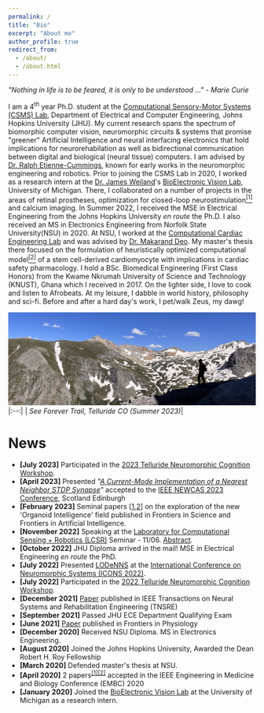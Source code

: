 ```yaml
---
permalink: /
title: "Bio"
excerpt: "About me"
author_profile: true
redirect_from: 
  - /about/
  - /about.html
---
```


<em> "Nothing in life is to be feared, it is only to be understood ..." - Marie Curie</em>


I am a 4<sup>th</sup> year Ph.D. student at the [Computational Sensory-Motor Systems (CSMS) Lab](https://engineering.jhu.edu/csms/), Department of Electrical and Computer Engineering, Johns Hopkins University (JHU). My current research spans the spectrum of biomorphic computer vision, neuromorphic circuits & systems that promise "greener" Artificial Intelligence and neural interfacing electronics that hold implications for neurorehabilation as well as bidirectional communication between digital and biological (neural tissue) computers. I am advised by [Dr. Ralph Etienne-Cummings](https://engineering.jhu.edu/csms/team/rec/), known for early works in the neuromorphic engineering and robotics. Prior to joining the CSMS Lab in 2020, I worked as a research intern at the [Dr. James Weiland](https://bme.umich.edu/people/james-weiland-phd/)'s [BioElectronic Vision Lab](https://weilandresearch.bme.umich.edu), University of Michigan. There, I collaborated on a number of projects in the areas of retinal prostheses, optimization for closed-loop neurostimulation[<sup>[1]</sup>](https://doi.org/10.1109/TNSRE.2021.3138297) and calcium imaging. 
In Summer 2022, I received the MSE in Electrical Engineering from the Johns Hopkins University <em>en route</em> the Ph.D. I also received an MS in Electronics Engineering from Norfolk State University(NSU) in 2020. At NSU, I worked at the [Computational Cardiac Engineering Lab](https://sites.google.com/view/ccelabnsu/home) and was advised by [Dr. Makarand Deo](https://www.nsu.edu/engineering/Dr-Makarand-Deo). My master's thesis there focused on the formulation of heuristically optimized computational model[<sup>[2]</sup>](https://doi.org/10.3389/fphys.2021.675867) of a stem cell-derived cardiomyocyte with implications in cardiac safety pharmacology. I hold a BSc. Biomedical Engineering (First Class Honors) from the Kwame Nkrumah University of Science and Technology (KNUST), Ghana which I received in 2017. On the lighter side, I love to cook and listen to Afrobeats. At my leisure, I dabble in world history, philosophy and sci-fi. Before and after a hard day's work, I pet/walk Zeus, my dawg!

![Telluride: See Forever Trail](/images/see_forever_trail_telluride.jpg)
|:--:| 
| *See Forever Trail, Telluride CO (Summer 2023)*|

News
======
* **[July 2023]** Participated in the [2023 Telluride Neuromorphic Cognition Workshop](https://sites.google.com/view/telluride-2023/home).
* **[April 2023]** Presented <em>"[A Current-Mode Implementation of a Nearest Neighbor STDP Synapse](https://doi.org/10.1109/NEWCAS57931.2023.10198113)"</em> accepted to the [IEEE NEWCAS 2023 Conference](https://2023.ieee-newcas.org), Scotland Edinburgh
* **[February 2023]** Seminal papers [[1](https://doi.org/10.3389/frai.2023.1116870),[2](https://doi.org/10.3389/fsci.2023.1068159)] on the exploration of the new 'Organoid Intelligence' field published in Frontiers in Science and Frontiers in Artificial Intelligence.
* **[November 2022]** Speaking at the [Laboratory for Computational Sensing + Robotics (LCSR)](https://lcsr.jhu.edu) Seminar - 11/06. [Abstract](https://drive.google.com/file/d/1f8N_D7ACt87rb2HH2c_bhzg5YPHmAVTt/view?usp=share_link).
* **[October 2022]** JHU Diploma arrived in the mail! MSE in Electrical Engineering *en route* the PhD.
* **[July 2022]** Presented [LODeNNS](https://doi.org/10.1145/3546790.3546793) at the [International Conference on Neuromorphic Systems (ICONS 2022)](https://icons.ornl.gov).
* **[July 2022]** Participated in the [2022 Telluride Neuromorphic Cognition Workshop](https://sites.google.com/view/telluride-2022/home).
* **[December 2021]** [Paper](https://ieeexplore.ieee.org/abstract/document/9662355) published in IEEE Transactions on Neural Systems and Rehabilitation Engineering (TNSRE)
* **[September 2021]** Passed JHU ECE Department Qualifying Exam
* **[June 2021]** [Paper](https://www.frontiersin.org/articles/10.3389/fphys.2021.675867/full) published in Frontiers in Physiology
* **[December 2020]** Received NSU Diploma. MS in Electronics Engineering.
* **[August 2020]** Joined the Johns Hopkins University, Awarded the Dean Robert H. Roy Fellowship
* **[March 2020]** Defended master's thesis at NSU.
* **[April 2020]** 2 papers<sup>[[1]](https://doi.org/10.1109/EMBC44109.2020.9175707)[[2]](https://doi.org/10.1109/EMBC44109.2020.9176594)</sup> accepted in the IEEE Engineering in Medicine and Biology Conference (EMBC) 2020
* **[January 2020]** Joined the [BioElectronic Vision Lab](https://weilandresearch.bme.umich.edu) at the University of Michigan as a research intern.
